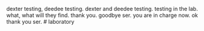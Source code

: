 dexter testing, deedee testing. dexter and deedee testing. testing in the lab. what, what will they find. thank you. goodbye ser. you are in charge now. ok thank you ser. # laboratory
